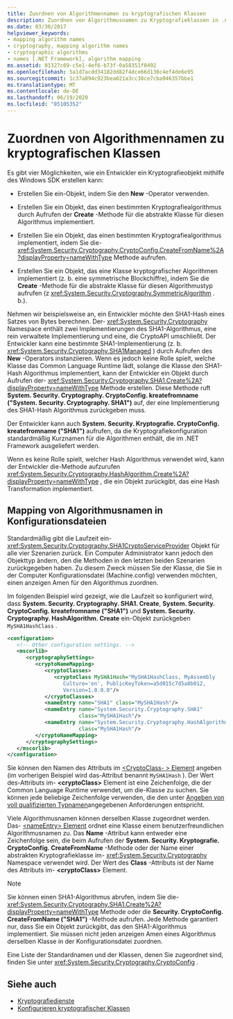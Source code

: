 ```yaml
---
title: Zuordnen von Algorithmennamen zu kryptografischen Klassen
description: Zuordnen von Algorithmusnamen zu Kryptografieklassen in .net. Ein Entwickler verfügt über vier Optionen zum Erstellen eines Kryptografieobjekts.
ms.date: 03/30/2017
helpviewer_keywords:
- mapping algorithm names
- cryptography, mapping algorithm names
- cryptographic algorithms
- names [.NET Framework], algorithm mapping
ms.assetid: 01327c69-c5e1-4ef6-b73f-0a58351f0492
ms.openlocfilehash: 5a1d7acdd34182dd82f4dce66d136c4ef4de6e95
ms.sourcegitcommit: 1c37a894c923bea021a3cc38ce7cba946357bbe1
ms.translationtype: MT
ms.contentlocale: de-DE
ms.lasthandoff: 06/19/2020
ms.locfileid: "85105352"
---
```

# <a name="mapping-algorithm-names-to-cryptography-classes"></a>Zuordnen von Algorithmennamen zu kryptografischen Klassen
Es gibt vier Möglichkeiten, wie ein Entwickler ein Kryptografieobjekt mithilfe des Windows SDK erstellen kann:  
  
- Erstellen Sie ein-Objekt, indem Sie den **New** -Operator verwenden.  
  
- Erstellen Sie ein Objekt, das einen bestimmten Kryptografiealgorithmus durch Aufrufen der **Create** -Methode für die abstrakte Klasse für diesen Algorithmus implementiert.  
  
- Erstellen Sie ein Objekt, das einen bestimmten Kryptografiealgorithmus implementiert, indem Sie die- <xref:System.Security.Cryptography.CryptoConfig.CreateFromName%2A?displayProperty=nameWithType> Methode aufrufen.  
  
- Erstellen Sie ein Objekt, das eine Klasse kryptografischer Algorithmen implementiert (z. b. eine symmetrische Blockchiffre), indem Sie die **Create** -Methode für die abstrakte Klasse für diesen Algorithmustyp aufrufen (z <xref:System.Security.Cryptography.SymmetricAlgorithm> . b.).  
  
 Nehmen wir beispielsweise an, ein Entwickler möchte den SHA1-Hash eines Satzes von Bytes berechnen. Der- <xref:System.Security.Cryptography> Namespace enthält zwei Implementierungen des SHA1-Algorithmus, eine rein verwaltete Implementierung und eine, die CryptoAPI umschließt. Der Entwickler kann eine bestimmte SHA1-Implementierung (z. b. <xref:System.Security.Cryptography.SHA1Managed> ) durch Aufrufen des **New** -Operators instanziieren. Wenn es jedoch keine Rolle spielt, welche Klasse das Common Language Runtime lädt, solange die Klasse den SHA1-Hash Algorithmus implementiert, kann der Entwickler ein Objekt durch Aufrufen der- <xref:System.Security.Cryptography.SHA1.Create%2A?displayProperty=nameWithType> Methode erstellen. Diese Methode ruft **System. Security. Cryptography. CryptoConfig. kreatefromname ("System. Security. Cryptography. SHA1")** auf, der eine Implementierung des SHA1-Hash Algorithmus zurückgeben muss.  
  
 Der Entwickler kann auch **System. Security. Kryptografie. CryptoConfig. kreatefromname ("SHA1")** aufrufen, da die Kryptografiekonfiguration standardmäßig Kurznamen für die Algorithmen enthält, die im .NET Framework ausgeliefert werden.  
  
 Wenn es keine Rolle spielt, welcher Hash Algorithmus verwendet wird, kann der Entwickler die-Methode aufzurufen <xref:System.Security.Cryptography.HashAlgorithm.Create%2A?displayProperty=nameWithType> , die ein Objekt zurückgibt, das eine Hash Transformation implementiert.  
  
## <a name="mapping-algorithm-names-in-configuration-files"></a>Mapping von Algorithmusnamen in Konfigurationsdateien  
 Standardmäßig gibt die Laufzeit ein- <xref:System.Security.Cryptography.SHA1CryptoServiceProvider> Objekt für alle vier Szenarien zurück. Ein Computer Administrator kann jedoch den Objekttyp ändern, den die Methoden in den letzten beiden Szenarien zurückgegeben haben. Zu diesem Zweck müssen Sie der Klasse, die Sie in der Computer Konfigurationsdatei (Machine.config) verwenden möchten, einen anzeigen Amen für den Algorithmus zuordnen.  
  
 Im folgenden Beispiel wird gezeigt, wie die Laufzeit so konfiguriert wird, dass **System. Security. Cryptography. SHA1. Create**, **System. Security. CryptoConfig. kreatefromname ("SHA1")** und **System. Security. Cryptography. HashAlgorithm. Create** ein-Objekt zurückgeben `MySHA1HashClass` .  
  
```xml  
<configuration>  
   <!-- Other configuration settings. -->  
   <mscorlib>  
      <cryptographySettings>  
         <cryptoNameMapping>  
            <cryptoClasses>  
               <cryptoClass MySHA1Hash="MySHA1HashClass, MyAssembly  
                  Culture='en', PublicKeyToken=a5d015c7d5a0b012,  
                  Version=1.0.0.0"/>  
            </cryptoClasses>  
            <nameEntry name="SHA1" class="MySHA1Hash"/>  
            <nameEntry name="System.Security.Cryptography.SHA1"  
                       class="MySHA1Hash"/>  
            <nameEntry name="System.Security.Cryptography.HashAlgorithm"  
                       class="MySHA1Hash"/>  
         </cryptoNameMapping>  
      </cryptographySettings>  
   </mscorlib>  
</configuration>  
```  
  
 Sie können den Namen des Attributs im [<CryptoClass- \> Element](./file-schema/cryptography/cryptoclass-element.md) angeben (im vorherigen Beispiel wird das-Attribut benannt `MySHA1Hash` ). Der Wert des-Attributs im- **\<cryptoClass>** Element ist eine Zeichenfolge, die der Common Language Runtime verwendet, um die-Klasse zu suchen. Sie können jede beliebige Zeichenfolge verwenden, die den unter [Angeben von voll qualifizierten Typnamen](../reflection-and-codedom/specifying-fully-qualified-type-names.md)angegebenen Anforderungen entspricht.  
  
 Viele Algorithmusnamen können derselben Klasse zugeordnet werden. Das- [ \<nameEntry> Element](./file-schema/cryptography/nameentry-element.md) ordnet eine Klasse einem benutzerfreundlichen Algorithmusnamen zu. Das **Name** -Attribut kann entweder eine Zeichenfolge sein, die beim Aufrufen der **System. Security. Kryptografie. CryptoConfig. CreateFromName** -Methode oder der Name einer abstrakten Kryptografieklasse im- <xref:System.Security.Cryptography> Namespace verwendet wird. Der Wert des **Class** -Attributs ist der Name des Attributs im- **\<cryptoClass>** Element.  
  
> [!NOTE]
> Sie können einen SHA1-Algorithmus abrufen, indem Sie die- <xref:System.Security.Cryptography.SHA1.Create%2A?displayProperty=nameWithType> Methode oder die **Security. CryptoConfig. CreateFromName ("SHA1")** -Methode aufrufen. Jede Methode garantiert nur, dass Sie ein Objekt zurückgibt, das den SHA1-Algorithmus implementiert. Sie müssen nicht jeden anzeigen Amen eines Algorithmus derselben Klasse in der Konfigurationsdatei zuordnen.  
  
 Eine Liste der Standardnamen und der Klassen, denen Sie zugeordnet sind, finden Sie unter <xref:System.Security.Cryptography.CryptoConfig> .  
  
## <a name="see-also"></a>Siehe auch

- [Kryptografiedienste](../../standard/security/cryptographic-services.md)
- [Konfigurieren kryptografischer Klassen](configure-cryptography-classes.md)
